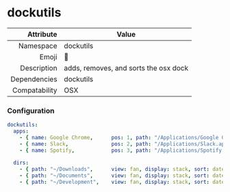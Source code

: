 # dockutils

| Attribute     | Value                                     |
|--------------:|-------------------------------------------|
| Namespace     | dockutils                                 |
| Emoji         | 🚢                                        |
| Description   | adds, removes, and sorts the osx dock     |
| Dependencies  | dockutils                                 |
| Compatability | OSX                                       |

### Configuration
```yml
dockutils:
  apps:
    - { name: Google Chrome,      pos: 1, path: "/Applications/Google Chrome.app"}
    - { name: Slack,              pos: 2, path: "/Applications/Slack.app"}
    - { name: Spotify,            pos: 3, path: "/Applications/Spotify.app"}
    
  dirs:
    - { path: "~/Downloads",      view: fan, display: stack, sort: dateadded }
    - { path: "~/Documents",      view: fan, display: stack, sort: dateadded }
    - { path: "~/Development",    view: fan, display: stack, sort: dateadded }
```
